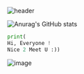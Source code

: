 
![header](https://capsule-render.vercel.app/api?type=waving&color=auto&height=300&section=header&text=Persistance%20Conquer%20All%20things&fontSize=55)


![Anurag's GitHub stats](https://github-readme-stats.vercel.app/api?username=iameun02&show_icons=true&theme=dracula)

```python
print(
Hi, Everyone !
Nice 2 Meet U :))
```


![image](https://img.shields.io/badge/mac%20os-000000?style=for-the-badge&logo=apple&logoColor=white)
